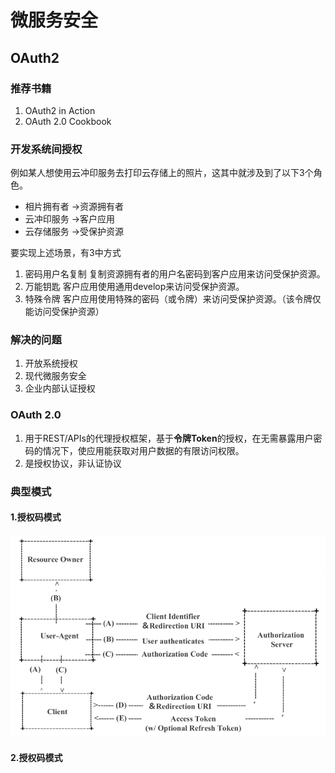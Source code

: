 # 微服务安全
## OAuth2
### 推荐书籍
1. OAuth2 in Action
2. OAuth 2.0 Cookbook

### 开发系统间授权
例如某人想使用云冲印服务去打印云存储上的照片，这其中就涉及到了以下3个角色。

* 相片拥有者  ->资源拥有者
* 云冲印服务  ->客户应用
* 云存储服务  ->受保护资源

要实现上述场景，有3中方式
1. 密码用户名复制
    复制资源拥有者的用户名密码到客户应用来访问受保护资源。
2. 万能钥匙
    客户应用使用通用develop来访问受保护资源。
3. 特殊令牌
    客户应用使用特殊的密码（或令牌）来访问受保护资源。（该令牌仅能访问受保护资源）

### 解决的问题

1. 开放系统授权 
2. 现代微服务安全 
3. 企业内部认证授权

### OAuth 2.0
1. 用于REST/APIs的代理授权框架，基于**令牌Token**的授权，在无需暴露用户密码的情况下，使应用能获取对用户数据的有限访问权限。
2. 是授权协议，非认证协议

### 典型模式
#### 1.授权码模式
![title](https://raw.githubusercontent.com/pallcard/noteImg/master/noteImg/2020/03/08/Popo%E6%88%AA%E5%9B%BE202038174040-1583660488594.png?token=AHBYBJ535P4PDSB4NVVQDZ26MS7AO)

#### 2.授权码模式










